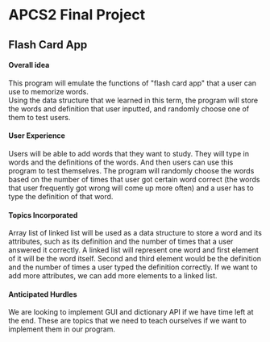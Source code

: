 APCS2 Final Project
==================================

<h2>Flash Card App</h2>

<h4>Overall idea</h4>This program will emulate the functions of "flash card app" that a user can use to memorize words. <br>Using the data structure that we learned in this term, the program will store the words and definition that user inputted, and randomly choose one of them to test users.

<h4>User Experience</h4> Users will be able to add words that they want to study. They will type in words and the definitions of the words. And then users can use this program to test themselves. The program will randomly choose the words based on the number of times that user got certain word correct (the words that user frequently got wrong will come up more often) and a user has to type the definition of that word.

<h4>Topics Incorporated</h4> Array list of linked list will be used as a data structure to store a word and its attributes, such as its definition and the number of times that a user answered it correctly. A linked list will represent one word and first element of it will be the word itself. Second and third element would be the definition and the number of times a user typed the definition correctly. If we want to add more attributes, we can add more elements to a linked list.

<h4>Anticipated Hurdles</h4> We are looking to implement GUI and dictionary API if we have time left at the end. These are topics that we need to teach ourselves if we want to implement them in our program.
